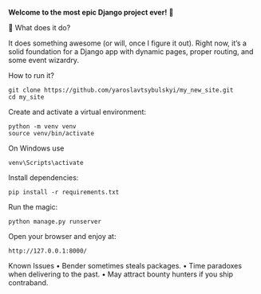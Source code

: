 **Welcome to the most epic Django project ever!** 🎉

🚀 What does it do?

It does something awesome (or will, once I figure it out). Right now, it’s a solid foundation for a Django app with dynamic pages, proper routing, and some event wizardry.

How to run it?
```
git clone https://github.com/yaroslavtsybulskyi/my_new_site.git
cd my_site
```
Create and activate a virtual environment:
```
python -m venv venv
source venv/bin/activate 
```
On Windows use 
```
venv\Scripts\activate
```
Install dependencies:
```
pip install -r requirements.txt
```
Run the magic:
```
python manage.py runserver
```
Open your browser and enjoy at:
```
http://127.0.0.1:8000/
```



Known Issues
	•	Bender sometimes steals packages.
	•	Time paradoxes when delivering to the past.
	•	May attract bounty hunters if you ship contraband.
